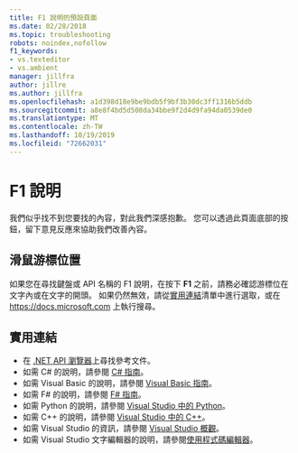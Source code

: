 ```yaml
---
title: F1 說明的預設頁面
ms.date: 02/28/2018
ms.topic: troubleshooting
robots: noindex,nofollow
f1_keywords:
- vs.texteditor
- vs.ambient
manager: jillfra
author: jillre
ms.author: jillfra
ms.openlocfilehash: a1d398d18e9be9bdb5f9bf3b30dc3ff1316b5ddb
ms.sourcegitcommit: a8e8f4bd5d508da34bbe9f2d4d9fa94da0539de0
ms.translationtype: MT
ms.contentlocale: zh-TW
ms.lasthandoff: 10/19/2019
ms.locfileid: "72662031"
---
```

# <a name="f1-help"></a>F1 說明

我們似乎找不到您要找的內容，對此我們深感抱歉。 您可以透過此頁面底部的按鈕，留下意見反應來協助我們改善內容。

## <a name="cursor-position"></a>滑鼠游標位置

如果您在尋找鍵盤或 API 名稱的 F1 說明，在按下 **F1** 之前，請務必確認游標位在文字內或在文字的開頭。 如果仍然無效，請從[實用連結](#useful-links)清單中進行選取，或在 https://docs.microsoft.com 上執行搜尋。

## <a name="useful-links"></a>實用連結

- 在 [.NET API 瀏覽器](/dotnet/api/)上尋找參考文件。
- 如需 C# 的說明，請參閱 [C# 指南](/dotnet/csharp/index)。
- 如需 Visual Basic 的說明，請參閱 [Visual Basic 指南](/dotnet/visual-basic/)。
- 如需 F# 的說明，請參閱 [F# 指南](/dotnet/fsharp/)。
- 如需 Python 的說明，請參閱 [Visual Studio 中的 Python](../../python/overview-of-python-tools-for-visual-studio.md)。
- 如需 C++ 的說明，請參閱 [Visual Studio 中的 C++](/cpp/visual-cpp-in-visual-studio)。
- 如需 Visual Studio 的資訊，請參閱 [Visual Studio 概觀](../../get-started/visual-studio-ide.md)。
- 如需 Visual Studio 文字編輯器的說明，請參閱[使用程式碼編輯器](../../ide/writing-code-in-the-code-and-text-editor.md)。

